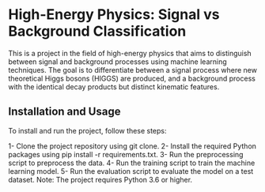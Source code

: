# High-Energy Physics: Signal vs Background Classification
This is a project in the field of high-energy physics that aims to distinguish between signal and background processes using machine learning techniques. The goal is to differentiate between a signal process where new theoretical Higgs bosons (HIGGS) are produced, and a background process with the identical decay products but distinct kinematic features.

## Installation and Usage
To install and run the project, follow these steps:

1- Clone the project repository using git clone.
2- Install the required Python packages using pip install -r requirements.txt.
3- Run the preprocessing script to preprocess the data.
4- Run the training script to train the machine learning model.
5- Run the evaluation script to evaluate the model on a test dataset.
Note: The project requires Python 3.6 or higher.
